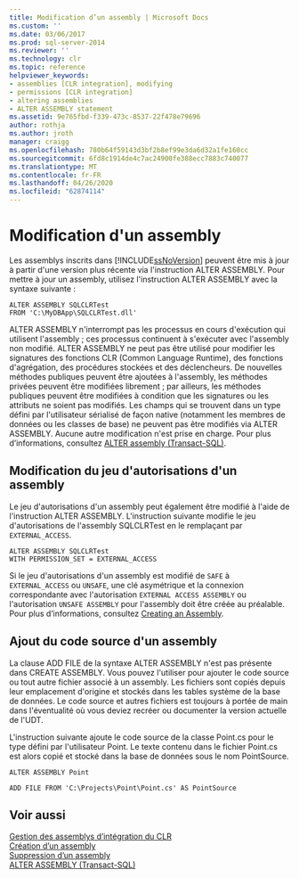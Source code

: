 ```yaml
---
title: Modification d’un assembly | Microsoft Docs
ms.custom: ''
ms.date: 03/06/2017
ms.prod: sql-server-2014
ms.reviewer: ''
ms.technology: clr
ms.topic: reference
helpviewer_keywords:
- assemblies [CLR integration], modifying
- permissions [CLR integration]
- altering assemblies
- ALTER ASSEMBLY statement
ms.assetid: 9e765fbd-f339-473c-8537-22f478e79696
author: rothja
ms.author: jroth
manager: craigg
ms.openlocfilehash: 780b64f59143d3bf2b8ef99e3da6d32a1fe160cc
ms.sourcegitcommit: 6fd8c1914de4c7ac24900fe388ecc7883c740077
ms.translationtype: MT
ms.contentlocale: fr-FR
ms.lasthandoff: 04/26/2020
ms.locfileid: "62874114"
---
```

# <a name="altering-an-assembly"></a>Modification d'un assembly
  Les assemblys inscrits dans [!INCLUDE[ssNoVersion](../../../includes/ssnoversion-md.md)] peuvent être mis à jour à partir d'une version plus récente via l'instruction ALTER ASSEMBLY. Pour mettre à jour un assembly, utilisez l'instruction ALTER ASSEMBLY avec la syntaxe suivante :  
  
```  
ALTER ASSEMBLY SQLCLRTest  
FROM 'C:\MyDBApp\SQLCLRTest.dll'  
```  
  
 ALTER ASSEMBLY n'interrompt pas les processus en cours d'exécution qui utilisent l'assembly ; ces processus continuent à s'exécuter avec l'assembly non modifié. ALTER ASSEMBLY ne peut pas être utilisé pour modifier les signatures des fonctions CLR (Common Language Runtime), des fonctions d'agrégation, des procédures stockées et des déclencheurs. De nouvelles méthodes publiques peuvent être ajoutées à l'assembly, les méthodes privées peuvent être modifiées librement ; par ailleurs, les méthodes publiques peuvent être modifiées à condition que les signatures ou les attributs ne soient pas modifiés. Les champs qui se trouvent dans un type défini par l'utilisateur sérialisé de façon native (notamment les membres de données ou les classes de base) ne peuvent pas être modifiés via ALTER ASSEMBLY. Aucune autre modification n'est prise en charge. Pour plus d’informations, consultez [ALTER assembly &#40;Transact-SQL&#41;](/sql/t-sql/statements/alter-assembly-transact-sql).  
  
## <a name="changing-the-permission-set-of-an-assembly"></a>Modification du jeu d'autorisations d'un assembly  
 Le jeu d'autorisations d'un assembly peut également être modifié à l'aide de l'instruction ALTER ASSEMBLY. L'instruction suivante modifie le jeu d'autorisations de l'assembly SQLCLRTest en le remplaçant par `EXTERNAL_ACCESS`.  
  
```  
ALTER ASSEMBLY SQLCLRTest  
WITH PERMISSION_SET = EXTERNAL_ACCESS   
```  
  
 Si le jeu d'autorisations d'un assembly est modifié de `SAFE` à `EXTERNAL_ACCESS` ou `UNSAFE`, une clé asymétrique et la connexion correspondante avec l'autorisation `EXTERNAL ACCESS ASSEMBLY` ou l'autorisation `UNSAFE ASSEMBLY` pour l'assembly doit être créée au préalable. Pour plus d’informations, consultez [Creating an Assembly](creating-an-assembly.md).  
  
## <a name="adding-the-source-code-of-an-assembly"></a>Ajout du code source d'un assembly  
 La clause ADD FILE de la syntaxe ALTER ASSEMBLY n'est pas présente dans CREATE ASSEMBLY. Vous pouvez l'utiliser pour ajouter le code source ou tout autre fichier associé à un assembly. Les fichiers sont copiés depuis leur emplacement d'origine et stockés dans les tables système de la base de données. Le code source et autres fichiers est toujours à portée de main dans l'éventualité où vous deviez recréer ou documenter la version actuelle de l'UDT.  
  
 L'instruction suivante ajoute le code source de la classe Point.cs pour le type défini par l'utilisateur Point. Le texte contenu dans le fichier Point.cs est alors copié et stocké dans la base de données sous le nom PointSource.  
  
 `ALTER ASSEMBLY Point`  
  
 `ADD FILE FROM 'C:\Projects\Point\Point.cs' AS PointSource`  
  
## <a name="see-also"></a>Voir aussi  
 [Gestion des assemblys d’intégration du CLR](managing-clr-integration-assemblies.md)   
 [Création d’un assembly](creating-an-assembly.md)   
 [Suppression d’un assembly](dropping-an-assembly.md)   
 [ALTER ASSEMBLY &#40;Transact-SQL&#41;](/sql/t-sql/statements/alter-assembly-transact-sql)  
  
  
